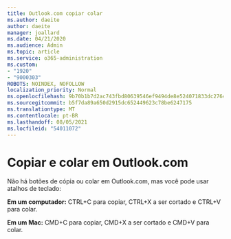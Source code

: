 ```yaml
---
title: Outlook.com copiar colar
ms.author: daeite
author: daeite
manager: joallard
ms.date: 04/21/2020
ms.audience: Admin
ms.topic: article
ms.service: o365-administration
ms.custom:
- "1920"
- "9000303"
ROBOTS: NOINDEX, NOFOLLOW
localization_priority: Normal
ms.openlocfilehash: 9b70b1b7d2ac743fbd80639546ef9494de8e524071833dc276403391c560bb6a
ms.sourcegitcommit: b5f7da89a650d2915dc652449623c78be6247175
ms.translationtype: MT
ms.contentlocale: pt-BR
ms.lasthandoff: 08/05/2021
ms.locfileid: "54011072"
---
```

# <a name="copy-and-paste-in-outlookcom"></a>Copiar e colar em Outlook.com

Não há botões de cópia ou colar em Outlook.com, mas você pode usar atalhos de teclado:

**Em um computador:** CTRL+C para copiar, CTRL+X a ser cortado e CTRL+V para colar.

**Em um Mac:** CMD+C para copiar, CMD+X a ser cortado e CMD+V para colar.